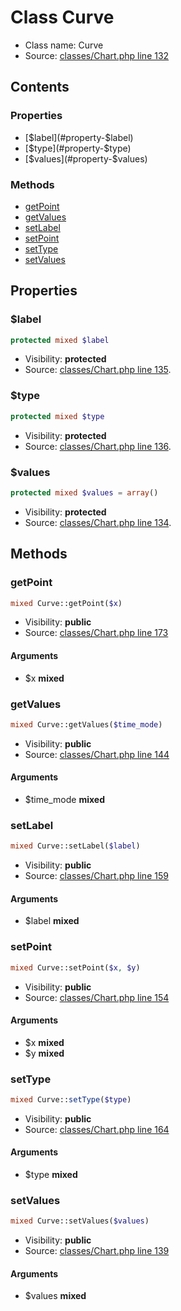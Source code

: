 Class Curve
=====================





* Class name: Curve
* Source: [classes/Chart.php line 132](https://github.com/PrestaShop/PrestaShop/blob/1.6.0.7/classes/Chart.php#L132)


Contents
--------


### Properties

* [$label](#property-$label)
* [$type](#property-$type)
* [$values](#property-$values)

### Methods

* [getPoint](#method-getPoint)
* [getValues](#method-getValues)
* [setLabel](#method-setLabel)
* [setPoint](#method-setPoint)
* [setType](#method-setType)
* [setValues](#method-setValues)




Properties
----------


### <a name="property-$label"></a>$label

```php
protected mixed $label
```





* Visibility: **protected**
* Source: [classes/Chart.php line 135](https://github.com/PrestaShop/PrestaShop/blob/1.6.0.7/classes/Chart.php#L135).


### <a name="property-$type"></a>$type

```php
protected mixed $type
```





* Visibility: **protected**
* Source: [classes/Chart.php line 136](https://github.com/PrestaShop/PrestaShop/blob/1.6.0.7/classes/Chart.php#L136).


### <a name="property-$values"></a>$values

```php
protected mixed $values = array()
```





* Visibility: **protected**
* Source: [classes/Chart.php line 134](https://github.com/PrestaShop/PrestaShop/blob/1.6.0.7/classes/Chart.php#L134).


Methods
-------


### <a name="method-getPoint"></a>getPoint

```php
mixed Curve::getPoint($x)
```





* Visibility: **public**
* Source: [classes/Chart.php line 173](https://github.com/PrestaShop/PrestaShop/blob/1.6.0.7/classes/Chart.php#L173)


#### Arguments
* $x **mixed**



### <a name="method-getValues"></a>getValues

```php
mixed Curve::getValues($time_mode)
```





* Visibility: **public**
* Source: [classes/Chart.php line 144](https://github.com/PrestaShop/PrestaShop/blob/1.6.0.7/classes/Chart.php#L144)


#### Arguments
* $time_mode **mixed**



### <a name="method-setLabel"></a>setLabel

```php
mixed Curve::setLabel($label)
```





* Visibility: **public**
* Source: [classes/Chart.php line 159](https://github.com/PrestaShop/PrestaShop/blob/1.6.0.7/classes/Chart.php#L159)


#### Arguments
* $label **mixed**



### <a name="method-setPoint"></a>setPoint

```php
mixed Curve::setPoint($x, $y)
```





* Visibility: **public**
* Source: [classes/Chart.php line 154](https://github.com/PrestaShop/PrestaShop/blob/1.6.0.7/classes/Chart.php#L154)


#### Arguments
* $x **mixed**
* $y **mixed**



### <a name="method-setType"></a>setType

```php
mixed Curve::setType($type)
```





* Visibility: **public**
* Source: [classes/Chart.php line 164](https://github.com/PrestaShop/PrestaShop/blob/1.6.0.7/classes/Chart.php#L164)


#### Arguments
* $type **mixed**



### <a name="method-setValues"></a>setValues

```php
mixed Curve::setValues($values)
```





* Visibility: **public**
* Source: [classes/Chart.php line 139](https://github.com/PrestaShop/PrestaShop/blob/1.6.0.7/classes/Chart.php#L139)


#### Arguments
* $values **mixed**


